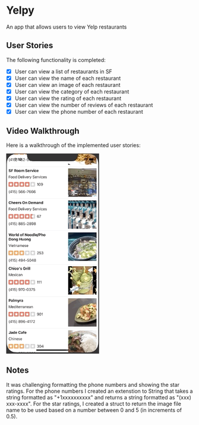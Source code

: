 # Yelpy
An app that allows users to view Yelp restaurants

## User Stories

The following functionality is completed:

- [x] User can view a list of restaurants in SF
- [x] User can view the name of each restaurant
- [x] User can view an image of each restaurant
- [x] User can view the category of each restaurant
- [x] User can view the rating of each restaurant
- [x] User can view the number of reviews of each restaurant
- [x] User can view the phone number of each restaurant

## Video Walkthrough

Here is a walkthrough of the implemented user stories:

<img src='yelpy1.gif' title='Video Walkthrough' width='250' alt='Video Walkthrough' />

## Notes
It was challenging formatting the phone numbers and showing the star ratings. 
For the phone numbers I created an extenstion to String that takes a string formatted as "+1xxxxxxxxxx" and returns a string formatted as "(xxx) xxx-xxxx".
For the star ratings, I created a struct to return the image file name to be used based on a number between 0 and 5 (in increments of 0.5).
